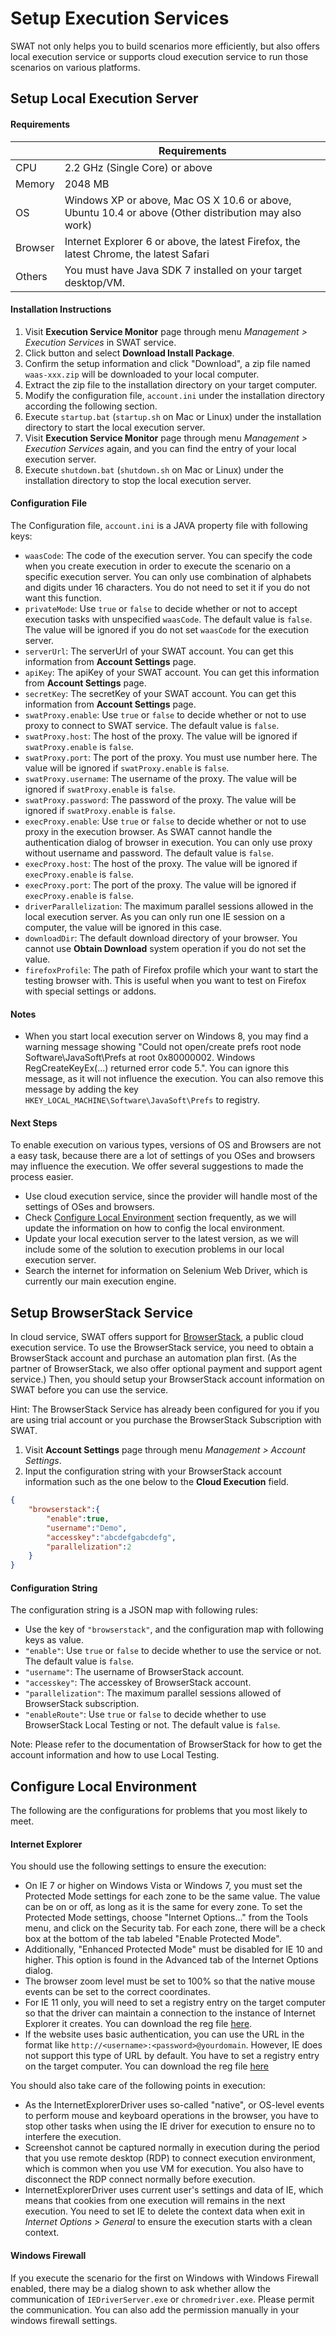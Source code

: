 Setup Execution Services
===

SWAT not only helps you to build scenarios more efficiently, but also offers local execution service or supports cloud execution service to run those scenarios on various platforms.

Setup Local Execution Server
---

#### Requirements

|         | Requirements
| ------- | -----------
| CPU     | 2.2 GHz (Single Core) or above
| Memory  | 2048 MB
| OS      | Windows XP or above, Mac OS X 10.6 or above, Ubuntu 10.4 or above (Other distribution may also work)
| Browser | Internet Explorer 6 or above, the latest Firefox, the latest Chrome, the latest Safari
| Others  | You must have Java SDK 7 installed on your target desktop/VM. 

#### Installation Instructions

1. Visit **Execution Service Monitor** page through menu *Management > Execution Services* in SWAT service.
2. Click <span class="glyphicon download-alt"></span> button and select **Download Install Package**.
3. Confirm the setup information and click "Download", a zip file named `waas-xxx.zip` will be downloaded to your local computer.
4. Extract the zip file to the installation directory on your target computer.
6. Modify the configuration file, `account.ini` under the installation directory according the following section.
7. Execute `startup.bat` (`startup.sh` on Mac or Linux) under the installation directory to start the local execution server.
8. Visit **Execution Service Monitor** page through menu *Management > Execution Services* again, and you can find the entry of your local execution server.
9. Execute `shutdown.bat` (`shutdown.sh` on Mac or Linux) under the installation directory to stop the local execution server.

#### Configuration File

The Configuration file, `account.ini` is a JAVA property file with following keys:

* `waasCode`: The code of the execution server. You can specify the code when you create execution in order to execute the scenario on a specific execution server. You can only use combination of alphabets and digits under 16 characters. You do not need to set it if you do not want this function.
* `privateMode`: Use `true` or `false` to decide whether or not to accept execution tasks with unspecified `waasCode`. The default value is `false`. The value will be ignored if you do not set `waasCode` for the execution server.
* `serverUrl`: The serverUrl of your SWAT account. You can get this information from **Account Settings** page.
* `apiKey`: The apiKey of your SWAT account. You can get this information from **Account Settings** page.
* `secretKey`: The secretKey of your SWAT account. You can get this information from **Account Settings** page.
* `swatProxy.enable`: Use `true` or `false` to decide whether or not to use proxy to connect to SWAT service. The default value is `false`.
* `swatProxy.host`: The host of the proxy. The value will be ignored if `swatProxy.enable` is `false`.
* `swatProxy.port`: The port of the proxy. You must use number here. The value will be ignored if `swatProxy.enable` is `false`.
* `swatProxy.username`: The username of the proxy. The value will be ignored if `swatProxy.enable` is `false`.
* `swatProxy.password`: The password of the proxy. The value will be ignored if `swatProxy.enable` is `false`.
* `execProxy.enable`: Use `true` or `false` to decide whether or not to use proxy in the execution browser. As SWAT cannot handle the authentication dialog of browser in execution. You can only use proxy without username and password. The default value is `false`.
* `execProxy.host`: The host of the proxy. The value will be ignored if `execProxy.enable` is `false`.
* `execProxy.port`: The port of the proxy. The value will be ignored if `execProxy.enable` is `false`.
* `driverParallelization`: The maximum parallel sessions allowed in the local execution server. As you can only run one IE session on a computer, the value will be ignored in this case.
* `downloadDir`: The default download directory of your browser. You cannot use **Obtain Download** system operation if you do not set the value.
* `firefoxProfile`: The path of Firefox profile which your want to start the testing browser with. This is useful when you want to test on Firefox with special settings or addons.

#### Notes

* When you start local execution server on Windows 8, you may find a warning message showing "Could not open/create prefs root node Software\JavaSoft\Prefs at root 0x80000002. Windows RegCreateKeyEx(...) returned error code 5.". You can ignore this message, as it will not influence the execution. You can also remove this message by adding the key `HKEY_LOCAL_MACHINE\Software\JavaSoft\Prefs` to registry.


#### Next Steps

To enable execution on various types, versions of OS and Browsers are not a easy task, because there are a lot of settings of you OSes and browsers may influence the execution. We offer several suggestions to made the process easier.

* Use cloud execution service, since the provider will handle most of the settings of OSes and browsers.
* Check [Configure Local Environment](#Configure_Local_Environment) section frequently, as we will update the information on how to config the local environment.
* Update your local execution server to the latest version, as we will include some of the solution to execution problems in our local execution server.
* Search the internet for information on Selenium Web Driver, which is currently our main execution engine.

Setup BrowserStack Service
---

In cloud service, SWAT offers support for [BrowserStack](http://www.browserstack.com), a public cloud execution service. To use the BrowserStack service, you need to obtain a BrowserStack account and purchase an automation plan first. (As the partner of BrowserStack, we also offer optional payment and support agent service.) Then, you should setup your BrowserStack account information on SWAT before you can use the service. 

Hint: The BrowserStack Service has already been configured for you if you are using trial account or you purchase the BrowserStack Subscription with SWAT.

1. Visit **Account Settings** page through menu *Management > Account Settings*.
2. Input the configuration string with your BrowserStack account information such as the one below to the **Cloud Execution** field. 
```json
{
	"browserstack":{
		"enable":true, 
		"username":"Demo", 
		"accesskey":"abcdefgabcdefg", 
		"parallelization":2
	}
}
```

#### Configuration String

The configuration string is a JSON map with following rules:

* Use the key of `"browserstack"`, and the configuration map with following keys as value.
 * `"enable"`: Use `true` or `false` to decide whether to use the service or not. The default value is `false`.
 * `"username"`: The username of BrowserStack account.
 * `"accesskey"`: The accesskey of BrowserStack account.
 * `"parallelization"`: The maximum parallel sessions allowed of BrowserStack subscription.
 * `"enableRoute"`: Use `true` or `false` to decide whether to use BrowserStack Local Testing or not. The default value is `false`.
 
Note: Please refer to the documentation of BrowserStack for how to get the account information and how to use Local Testing.

Configure Local Environment
---

The following are the configurations for problems that you most likely to meet.

#### Internet Explorer

You should use the following settings to ensure the execution:

* On IE 7 or higher on Windows Vista or Windows 7, you must set the Protected Mode settings for each zone to be the same value. The value can be on or off, as long as it is the same for every zone. To set the Protected Mode settings, choose "Internet Options..." from the Tools menu, and click on the Security tab. For each zone, there will be a check box at the bottom of the tab labeled "Enable Protected Mode".
* Additionally, "Enhanced Protected Mode" must be disabled for IE 10 and higher. This option is found in the Advanced tab of the Internet Options dialog.
* The browser zoom level must be set to 100% so that the native mouse events can be set to the correct coordinates.
* For IE 11 only, you will need to set a registry entry on the target computer so that the driver can maintain a connection to the instance of Internet Explorer it creates. You can download the reg file [here](http://www.smartekworks.com/tools/ie11-get-window-handles.zip).
* If the website uses basic authentication, you can use the URL in the format like `http://<username>:<password>@yourdomain`. However, IE does not support this type of URL by default. You have to set a registry entry on the target computer. You can download the reg file [here](http://www.smartekworks.com/tools/ie-enable-basic-auth.zip)

You should also take care of the following points in execution:

* As the InternetExplorerDriver uses so-called "native", or OS-level events to perform mouse and keyboard operations in the browser, you have to stop other tasks when using the IE driver for execution to ensure no to interfere the execution.
* Screenshot cannot be captured normally in execution during the period that you use remote desktop (RDP) to connect execution environment, which is common when you use VM for execution. You also have to disconnect the RDP connect normally before execution.
* InternetExplorerDriver uses current user's settings and data of IE, which means that cookies from one execution will remains in the next execution. You need to set IE to delete the context data when exit in *Internet Options > General* to ensure the execution starts with a clean context.

#### Windows Firewall

If you execute the scenario for the first on Windows with Windows Firewall enabled, there may be a dialog shown to ask whether allow the communication of `IEDriverServer.exe` or `chromedriver.exe`. Please permit the communication. You can also add the permission manually in your windows firewall settings.
